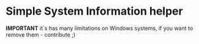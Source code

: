 Simple System Information helper
================================
**IMPORTANT** it`s has many limitations on Windows systems, if you want to remove them - contribute ;)

